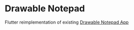 # Drawable Notepad

Flutter reimplementation of existing [Drawable Notepad App](https://github.com/tmarzeion/drawable-notepad)
